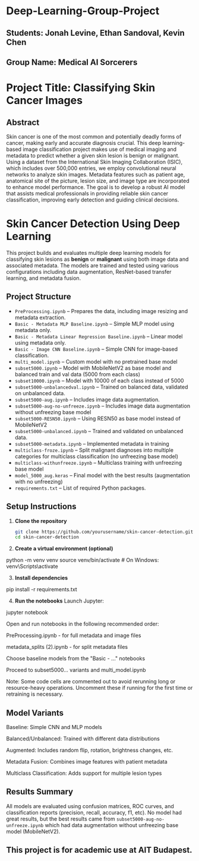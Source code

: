 # Deep-Learning-Group-Project

## Students: Jonah Levine, Ethan Sandoval, Kevin Chen

## Group Name: Medical AI Sorcerers

# Project Title: Classifying Skin Cancer Images

## Abstract
Skin cancer is one of the most common and potentially deadly forms of cancer, making early and accurate diagnosis crucial. This deep learning-based image classification project makes use of medical imaging and metadata to predict whether a given skin lesion is benign or malignant. Using a dataset from the International Skin Imaging Collaboration (ISIC), which includes over 500,000 entries, we employ convolutional neural networks to analyze skin images. Metadata features such as patient age, anatomical site of the picture, lesion size, and image type are incorporated to enhance model performance. The goal is to develop a robust AI model that assists medical professionals in providing reliable skin cancer classification, improving early detection and guiding clinical decisions.

# Skin Cancer Detection Using Deep Learning

This project builds and evaluates multiple deep learning models for classifying skin lesions as **benign** or **malignant** using both image data and associated metadata. The models are trained and tested using various configurations including data augmentation, ResNet-based transfer learning, and metadata fusion.

## Project Structure

- `PreProcessing.ipynb` – Prepares the data, including image resizing and metadata extraction.
- `Basic - Metadata MLP Baseline.ipynb` – Simple MLP model using metadata only.
- `Basic - Metadata Linear Regression Baseline.ipynb` – Linear model using metadata only.
- `Basic - Image CNN Baseline.ipynb` – Simple CNN for image-based classification.
- `multi_model.ipynb` – Custom model with no pretrained base model
- `subset5000.ipynb` – Model with MobileNetV2 as base model and balanced train and val data (5000 from each class)
- `subset10000.ipynb` – Model with 10000 of each class instead of 5000
- `subset5000-unbalancedval.ipynb` – Trained on balanced data, validated on unbalanced data.
- `subset5000-aug.ipynb` – Includes image data augmentation.
- `subset5000-aug-no-unfreeze.ipynb` – Includes image data augmentation without unfreezing base model
- `subset5000-RESN50.ipynb` – Using RESN50 as base model instead of MobileNetV2
- `subset5000-unbalanced.ipynb` – Trained and validated on unbalanced data.
- `subset5000-metadata.ipynb` – Implemented metadata in training
- `multiclass-froze.ipynb` – Split malignant diagnoses into multiple categories for multiclass classification (no unfreezing base model)
- `multiclass-withunfreeze.ipynb` – Multiclass training with unfreezing base model
- `model_5000_aug.keras` – Final model with the best results (augmentation with no unfreezing)
- `requirements.txt` – List of required Python packages.

## Setup Instructions

1. **Clone the repository**
   ```bash
   git clone https://github.com/yourusername/skin-cancer-detection.git
   cd skin-cancer-detection

2. **Create a virtual environment (optional)**

python -m venv venv
source venv/bin/activate  # On Windows: venv\Scripts\activate

3. **Install dependencies**

pip install -r requirements.txt

4. **Run the notebooks**
Launch Jupyter:

jupyter notebook

Open and run notebooks in the following recommended order:

PreProcessing.ipynb - for full metadata and image files

metadata_splits (2).ipynb  - for split metadata files

Choose baseline models from the "Basic - ..." notebooks

Proceed to subset5000... variants and multi_model.ipynb

Note: Some code cells are commented out to avoid rerunning long or resource-heavy operations. Uncomment these if running for the first time or retraining is necessary.


## Model Variants
Baseline: Simple CNN and MLP models

Balanced/Unbalanced: Trained with different data distributions

Augmented: Includes random flip, rotation, brightness changes, etc.

Metadata Fusion: Combines image features with patient metadata

Multiclass Classification: Adds support for multiple lesion types

## Results Summary
All models are evaluated using confusion matrices, ROC curves, and classification reports (precision, recall, accuracy, f1, etc). No model had great results, but the best results came from `subset5000-aug-no-unfreeze.ipynb` which had data augmentation without unfreezing base model (MobileNetV2).

## This project is for academic use at AIT Budapest.
